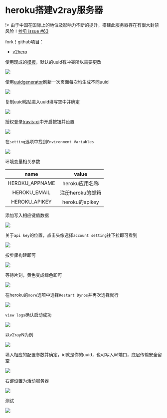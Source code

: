 # heroku搭建v2ray服务器

!> 由于中国在国际上的地位及影响力不断的提升，搭建此服务器存在有很大封禁风险！[参见 issue #63](https://github.com/onplus/v2hero/issues/63)

 fork！github项目：

* [v2hero](https://github.com/onplus/v2hero)

使用现成的[模板](https://heroku.com/deploy?template=https://github.com/onplus/heroku_go-getting-started)，默认的uuid有冲突所以需要更改

<!-- ![](https://ipfs.io/ipfs/QmYMotFhdsdFK2nbro8psM9DrfPuGfoR1UW6Wcfhyp8e9u?2.png) -->

![](https://i.postimg.cc/wxstBWpC/2018-05-16-073517.png)

使用[uuidgenerator](https://www.uuidgenerator.net/)刷新一次页面每次均生成不同uuid

<!-- ![](https://ipfs.io/ipfs/QmdosJDGsEi9aXg9J42BgaRdV4qrEE7BCRCh1HuxwVt2Uc?3.png) -->

![](https://i.postimg.cc/jqN5TL6K/2018-05-16-073839.png)

复制uuid粘贴进入uuid填写空中并确定

<!-- ![](https://ipfs.io/ipfs/QmZ2jV6DEyoAaAQ45gAsfYZUnYnqjSfPpLqWhVYWGg4cL7?3.png) -->

![](https://i.postimg.cc/Xq0nqkKW/2018-05-16-080047.png)

授权登录[travis-ci](https://travis-ci.org/profile)中开启按钮并设置

<!-- ![](https://ipfs.io/ipfs/QmTvirGSXtuXiBJNjKBeUAQZqvZT4qy9YNVqTSX11BPQKj?0.png) -->

![](https://i.postimg.cc/q7hrG5j0/2018-05-16-074407.png)

在`setting`选项中找到`Environment Variables`

<!-- ![](https://ipfs.io/ipfs/QmPXP33L7Pr9zRLykptoKcvviJuRypviVTLfmensgQxkBG?4.png) -->

![](https://i.postimg.cc/xT6SV2Zn/2018-05-16-080618.png)

环境变量相关参数

|name|value|
|:-:|:-:|
|HEROKU_APPNAME|heroku应用名称|
|HEROKU_EMAIL|注册heroku的邮箱|
|HEROKU_APIKEY|heroku的apikey| 

添加写入相应键值数据
<!-- ![](https://ipfs.io/ipfs/QmPGKFVeEbPb8x2hkTDnx4X1RwEWiV7FpsKZr22n6gpqyb?1.png) -->

![](https://i.postimg.cc/8kb2LGNM/2018-05-16-081238.png)

关于`api key`的位置，点击头像选择`account setting`往下拉即可看到

<!-- ![](https://ipfs.io/ipfs/QmbricYnEEoG4sn3tCnqVidrHdcaioWjiPZbXgfjKBZUyd?1.png) -->

![](https://i.postimg.cc/nhXN8Q7G/2018-05-16-081848.png)

按步骤构建即可

<!-- ![](https://ipfs.io/ipfs/Qmc93xvtPjj3fFgfGPX9kppM8tr8LdBTgg4hniNe4sAKpg?0.png) -->

![](https://i.postimg.cc/qqBZ1t4n/2018-05-16-082146.png)

等待片刻，黄色变成绿色即可

<!-- ![](https://ipfs.io/ipfs/QmYko1LSWdnnAGFcuijvxP7WesjBuUU3eQ5XmMnSU45CMK?2.png) -->

![](https://i.postimg.cc/DyMYcyDJ/2018-05-16-082553.png)

在heroku的`more`选项中选择`Restart Dynos`并再次选择就行

<!-- ![](https://ipfs.io/ipfs/QmYkUkyuG6UzPrYBqSAdMR12VFoA5kyf1ANSWVvMG45QDo?0.png) -->

![](https://i.postimg.cc/ZRHwvTpq/2018-05-16-083502.png)

`view logs`确认启动成功

<!-- ![](https://ipfs.io/ipfs/QmRCMqygTFgB8HRsfUD5zyQH33tkE2RnExCGjrDP7RA3Bk?2.png) -->

![](https://i.postimg.cc/tJftF7T9/2018-05-16-083035.png)

以v2rayN为例

<!-- ![](https://ipfs.io/ipfs/QmbQQ2im8gdNKfLtQ6WPv1YTZ448EsRuLgP3hSSP8gpqqq?3.png) -->

![](https://i.postimg.cc/jdp45WmX/2018-05-16-090353.png)

填入相应的配置参数并确定，id就是你的uuid，也可写入`80`端口，底层传输安全留空

<!-- ![](https://ipfs.io/ipfs/QmRoBPBGmWPRMHYhq2YAAhtfUJKRLYLPo3iy8GsvtbyNrv?2.png) -->

![](https://i.postimg.cc/5t3Bns07/2018-05-16-090615.png)

右键设置为活动服务器

<!-- ![](https://ipfs.io/ipfs/QmbDyHz2frv4nEgt4xz1V5TLkg8qc5JjvVnZ2PJSNuYPJF?1.png) -->

![](https://i.postimg.cc/fWFx2tzN/2018-05-16-091318.png)

测试

<!-- ![](https://ipfs.io/ipfs/QmPkj4HZVJT6QHQVUP4R9yyxk7yhbcSd2zQaRh8PB5Skcr?1.png) -->

![](https://i.postimg.cc/cC88yhxN/2018-05-16-093822.png)



